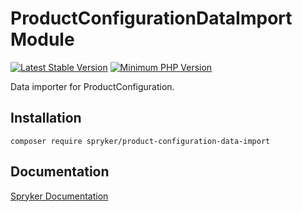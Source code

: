 # ProductConfigurationDataImport Module
[![Latest Stable Version](https://poser.pugx.org/spryker/product-configuration-data-import/v/stable.svg)](https://packagist.org/packages/spryker/product-configuration-data-import)
[![Minimum PHP Version](https://img.shields.io/badge/php-%3E%3D%207.4-8892BF.svg)](https://php.net/)

Data importer for ProductConfiguration.

## Installation

```
composer require spryker/product-configuration-data-import
```

## Documentation

[Spryker Documentation](https://academy.spryker.com/developing_with_spryker/module_guide/modules.html)
